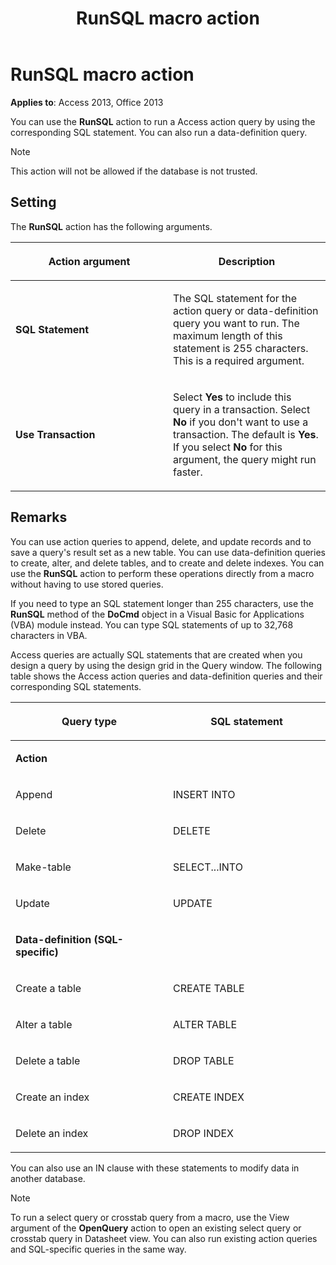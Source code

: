 ﻿---
title: RunSQL macro action
TOCTitle: RunSQL macro action
ms:assetid: 3692142d-f8a8-e194-0b38-051167f46319
ms:mtpsurl: https://msdn.microsoft.com/library/Ff192476(v=office.15)
ms:contentKeyID: 48544174
ms.date: 09/18/2015
mtps_version: v=office.15
f1_keywords:
- vbaac10.chm12983
f1_categories:
- Office.Version=v15
---

# RunSQL macro action

**Applies to**: Access 2013, Office 2013

You can use the **RunSQL** action to run a Access action query by using the corresponding SQL statement. You can also run a data-definition query.

> [!NOTE]
> This action will not be allowed if the database is not trusted. 

## Setting

The **RunSQL** action has the following arguments.

<table>
<colgroup>
<col style="width: 50%" />
<col style="width: 50%" />
</colgroup>
<thead>
<tr class="header">
<th><p>Action argument</p></th>
<th><p>Description</p></th>
</tr>
</thead>
<tbody>
<tr class="odd">
<td><p><strong>SQL Statement</strong></p></td>
<td><p>The SQL statement for the action query or data-definition query you want to run. The maximum length of this statement is 255 characters. This is a required argument.</p></td>
</tr>
<tr class="even">
<td><p><strong>Use Transaction</strong></p></td>
<td><p>Select <strong>Yes</strong> to include this query in a transaction. Select <strong>No</strong> if you don't want to use a transaction. The default is <strong>Yes</strong>. If you select <strong>No</strong> for this argument, the query might run faster.</p></td>
</tr>
</tbody>
</table>


## Remarks

You can use action queries to append, delete, and update records and to save a query's result set as a new table. You can use data-definition queries to create, alter, and delete tables, and to create and delete indexes. You can use the **RunSQL** action to perform these operations directly from a macro without having to use stored queries.

If you need to type an SQL statement longer than 255 characters, use the **RunSQL** method of the **DoCmd** object in a Visual Basic for Applications (VBA) module instead. You can type SQL statements of up to 32,768 characters in VBA.

Access queries are actually SQL statements that are created when you design a query by using the design grid in the Query window. The following table shows the Access action queries and data-definition queries and their corresponding SQL statements.

<table>
<colgroup>
<col style="width: 50%" />
<col style="width: 50%" />
</colgroup>
<thead>
<tr class="header">
<th><p>Query type</p></th>
<th><p>SQL statement</p></th>
</tr>
</thead>
<tbody>
<tr class="odd">
<td><p><strong>Action</strong></p></td>
<td><p></p></td>
</tr>
<tr class="even">
<td><p>Append</p></td>
<td><p>INSERT INTO</p></td>
</tr>
<tr class="odd">
<td><p>Delete</p></td>
<td><p>DELETE</p></td>
</tr>
<tr class="even">
<td><p>Make-table</p></td>
<td><p>SELECT...INTO</p></td>
</tr>
<tr class="odd">
<td><p>Update</p></td>
<td><p>UPDATE</p></td>
</tr>
<tr class="even">
<td><p><strong>Data-definition (SQL-specific)</strong></p></td>
<td><p></p></td>
</tr>
<tr class="odd">
<td><p>Create a table</p></td>
<td><p>CREATE TABLE</p></td>
</tr>
<tr class="even">
<td><p>Alter a table</p></td>
<td><p>ALTER TABLE</p></td>
</tr>
<tr class="odd">
<td><p>Delete a table</p></td>
<td><p>DROP TABLE</p></td>
</tr>
<tr class="even">
<td><p>Create an index</p></td>
<td><p>CREATE INDEX</p></td>
</tr>
<tr class="odd">
<td><p>Delete an index</p></td>
<td><p>DROP INDEX</p></td>
</tr>
</tbody>
</table>

You can also use an IN clause with these statements to modify data in another database.

> [!NOTE]
> To run a select query or crosstab query from a macro, use the View argument of the **OpenQuery** action to open an existing select query or crosstab query in Datasheet view. You can also run existing action queries and SQL-specific queries in the same way.

